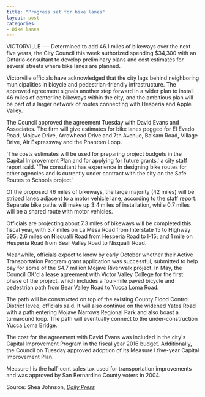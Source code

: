 ```yaml
---
title: "Progress set for bike lanes"
layout: post
categories:
- Bike lanes
---
```


VICTORVILLE --- Determined to add 46.1 miles of bikeways over the next five years, the City Council this week authorized spending $34,300 with an Ontario consultant to develop preliminary plans and cost estimates for several streets where bike lanes are planned.

Victorville officials have acknowledged that the city lags behind neighboring municipalities in bicycle and pedestrian-friendly infrastructure. The approved agreement signals another step forward in a wider plan to install 46 miles of centerline bikeways within the city, and the ambitious plan will be part of a larger network of routes connecting with Hesperia and Apple Valley.

The Council approved the agreement Tuesday with David Evans and Associates. The firm will give estimates for bike lanes pegged for El Evado Road, Mojave Drive, Arrowhead Drive and 7th Avenue, Balsam Road, Village Drive, Air Expressway and the Phantom Loop.

'The costs estimates will be used for preparing project budgets in the Capital Improvement Plan and for applying for future grants,' a city staff report said. 'The consultant has experience in designing bike routes for other agencies and is currently under contract with the city on the Safe Routes to Schools project.'

Of the proposed 46 miles of bikeways, the large majority (42 miles) will be striped lanes adjacent to a motor vehicle lane, according to the staff report. Separate bike paths will make up 3.4 miles of installation, while 0.7 miles will be a shared route with motor vehicles.

Officials are projecting about 7.3 miles of bikeways will be completed this fiscal year, with 3.7 miles on La Mesa Road from Interstate 15 to Highway 395; 2.6 miles on Nisqualli Road from Hesperia Road to I-15; and 1 mile on Hesperia Road from Bear Valley Road to Nisqualli Road.

Meanwhile, officials expect to know by early October whether their Active Transportation Program grant application was successful, submitted to help pay for some of the $4.7 million Mojave Riverwalk project. In May, the Council OK'd a lease agreement with Victor Valley College for the first phase of the project, which includes a four-mile paved bicycle and pedestrian path from Bear Valley Road to Yucca Loma Road.

The path will be constructed on top of the existing County Flood Control District levee, officials said. It will also continue on the widened Yates Road with a path entering Mojave Narrows Regional Park and also boast a turnaround loop. The path will eventually connect to the under-construction Yucca Loma Bridge.

The cost for the agreement with David Evans was included in the city's Capital Improvement Program in the fiscal year 2016 budget. Additionally, the Council on Tuesday approved adoption of its Measure I five-year Capital Improvement Plan.

Measure I is the half-cent sales tax used for transportation improvements and was approved by San Bernardino County voters in 2004.

Source: Shea Johnson, [*Daily Press*](https://www.vvdailypress.com)
